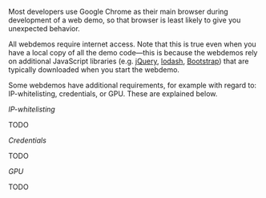

Most developers use Google Chrome as their main browser during development of a web demo, so that browser is least likely to give you unexpected behavior.

All webdemos require internet access. Note that this is true even when you have a local copy of all the demo code&mdash;this is because the webdemos rely on additional JavaScript libraries (e.g. [jQuery](https://jquery.com/), [lodash](https://lodash.com/), [Bootstrap](http://getbootstrap.com/)) that are typically downloaded when you start the webdemo.

Some webdemos have additional requirements, for example with regard to: IP-whitelisting, credentials, or GPU. These are explained below.


_IP-whitelisting_

TODO

_Credentials_

TODO

_GPU_

TODO


